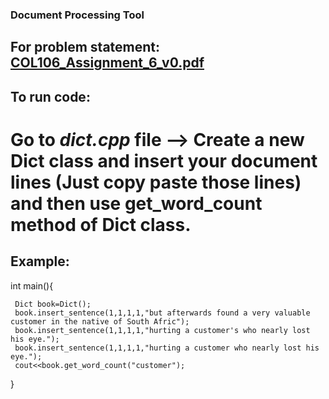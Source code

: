 ### Document Processing Tool
## For problem statement:  [COL106_Assignment_6_v0.pdf](https://github.com/user-attachments/files/16754357/COL106_Assignment_6_v0.pdf)
## To run code:
  # Go to ***dict.cpp*** file --> Create a new Dict class and insert your document lines (Just copy paste those lines) and then use get_word_count method of Dict class.
## Example:

int main(){

     Dict book=Dict();
     book.insert_sentence(1,1,1,1,"but afterwards found a very valuable customer in the native of South Afric");
     book.insert_sentence(1,1,1,1,"hurting a customer's who nearly lost his eye.");
     book.insert_sentence(1,1,1,1,"hurting a customer who nearly lost his eye.");
     cout<<book.get_word_count("customer");

}

  
